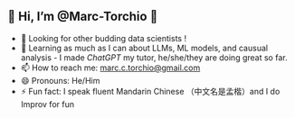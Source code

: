 ##  👋 Hi, I’m @Marc-Torchio 👋
- 👀 Looking for other budding data scientists !  
- 🌱 Learning as much as I can about LLMs, ML models, and causual analysis - I made *ChatGPT* my tutor, he/she/they are doing great so far.
- 📫 How to reach me: marc.c.torchio@gmail.com
- 😄 Pronouns: He/Him
- ⚡ Fun fact: I speak fluent Mandarin Chinese （中文名是孟楷）and I do Improv for fun

<!---
Marc-Torchio/Marc-Torchio is a ✨ special ✨ repository because its `README.md` (this file) appears on your GitHub profile.
You can click the Preview link to take a look at your changes.
--->
